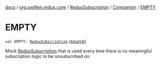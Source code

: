[docs](../../../index.md) / [org.swiften.redux.core](../../index.md) / [ReduxSubscription](../index.md) / [Companion](index.md) / [EMPTY](./-e-m-p-t-y.md)

# EMPTY

`val EMPTY: `[`ReduxSubscription`](../index.md) [(source)](https://github.com/protoman92/KotlinRedux/tree/master/common/common-core/src/main/kotlin/org/swiften/redux/core/Subscription.kt#L58)

Mock [ReduxSubscription](../index.md) that is used every time there is no meaningful subscription logic
to be unsubscribed on.

